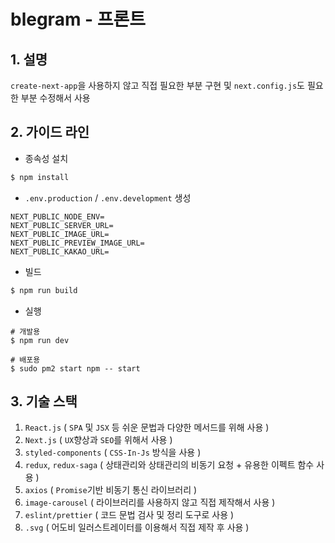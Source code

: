 # blegram - 프론트

## 1. 설명
`create-next-app`을 사용하지 않고 직접 필요한 부분 구현 및 `next.config.js`도 필요한 부분 수정해서 사용

## 2. 가이드 라인
- 종속성 설치
```bash
$ npm install
```

+ `.env.production` / `.env.development` 생성
```
NEXT_PUBLIC_NODE_ENV=
NEXT_PUBLIC_SERVER_URL=
NEXT_PUBLIC_IMAGE_URL=
NEXT_PUBLIC_PREVIEW_IMAGE_URL=
NEXT_PUBLIC_KAKAO_URL=
```

- 빌드
```bash
$ npm run build
```

- 실행
```
# 개발용
$ npm run dev

# 배포용
$ sudo pm2 start npm -- start
```

## 3. 기술 스택
1. `React.js` ( `SPA` 및 `JSX` 등 쉬운 문법과 다양한 메서드를 위해 사용 )
2. `Next.js` ( `UX`향상과 `SEO`를 위해서 사용 )
3. `styled-components` ( `CSS-In-Js` 방식을 사용 )
4. `redux`, `redux-saga` ( 상태관리와 상태관리의 비동기 요청 + 유용한 이펙트 함수 사용 )
5. `axios` ( `Promise`기반 비동기 통신 라이브러리 )
5. `image-carousel` ( 라이브러리를 사용하지 않고 직접 제작해서 사용 )
6. `eslint/prettier` ( 코드 문법 검사 및 정리 도구로 사용 )
7. `.svg` ( 어도비 일러스트레이터를 이용해서 직접 제작 후 사용 )
